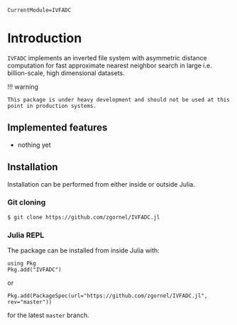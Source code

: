 ```@meta
CurrentModule=IVFADC
```

# Introduction

`IVFADC` implements an inverted file system with asymmetric distance computation for fast approximate nearest neighbor search in large i.e. billion-scale, high dimensional datasets.

!!! warning

    This package is under heavy development and should not be used at this point in production systems.


## Implemented features
 - nothing yet

## Installation

Installation can be performed from either inside or outside Julia.

### Git cloning
```
$ git clone https://github.com/zgornel/IVFADC.jl
```

### Julia REPL
The package can be installed from inside Julia with:
```
using Pkg
Pkg.add("IVFADC")
```
or
```
Pkg.add(PackageSpec(url="https://github.com/zgornel/IVFADC.jl", rev="master"))
```
for the latest `master` branch.
